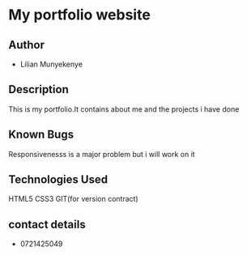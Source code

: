 # My portfolio website

## Author

- Lilian Munyekenye

## Description

This is my portfolio.It contains about me and the projects i have done

## Known Bugs

Responsivenesss is a major problem but i will work on it

## Technologies Used

HTML5
CSS3
GIT(for version contract)

## contact details

- 0721425049

